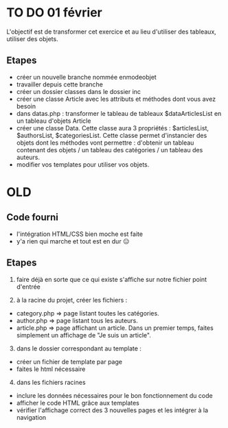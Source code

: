 # TO DO 01 février 

L'objectif est de transformer cet exercice et au lieu d'utiliser des tableaux, utiliser des objets.

## Etapes
- créer un nouvelle branche nommée enmodeobjet
- travailler depuis cette branche
- créer un dossier classes dans le dossier inc
- créer une classe Article avec les attributs et méthodes dont vous avez besoin
- dans datas.php : transformer le tableau de tableaux $dataArticlesList en un tableau d'objets Article
- créer une classe Data. Cette classe aura 3 propriétés :    $articlesList,
$authorsList, $categoriesList.
Cette classe permet d'instancier des objets dont les méthodes vont permettre : d'obtenir un tableau contenant des objets / un tableau des catégories / un tableau des auteurs.
- modifier vos templates pour utiliser vos objets.


# OLD

## Code fourni

- l'intégration HTML/CSS bien moche est faite
- y'a rien qui marche et tout est en dur :expressionless:

## Etapes 

1) faire déjà en sorte que ce qui existe s'affiche sur notre fichier point d'entrée

2) à la racine du projet, créer les fichiers :
- category.php => page listant toutes les catégories. 
- author.php => page listant tous les auteurs.
- article.php => page affichant un article. Dans un premier temps, faites simplement un affichage de "Je suis un article".

3) dans le dossier correspondant au template :
- créer un fichier de template par page
- faites le html nécessaire

4) dans les fichiers racines
- inclure les données nécessaires pour le bon fonctionnement du code
- afficher le code HTML grâce aux templates 
- vérifier l'affichage correct des 3 nouvelles pages et les intégrer à la navigation
